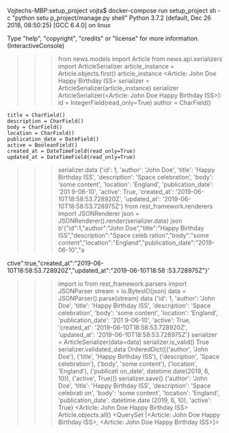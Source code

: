 Vojtechs-MBP:setup_project vojta$ docker-compose run setup_project sh -c "python setu
p_project/manage.py shell"
Python 3.7.2 (default, Dec 26 2018, 08:50:25)
[GCC 6.4.0] on linux

Type "help", "copyright", "credits" or "license" for more information.
(InteractiveConsole)
>>> from news.models import Article
>>> from news.api.serializers import ArticleSerializer
>>> article_instance = Article.objects.first()
>>> article_instance
<Article: John Doe Happy Birthday ISS>
>>> serializer = ArticleSerializer(article_instance)
>>> serializer
ArticleSerializer(<Article: John Doe Happy Birthday ISS>):
    id = IntegerField(read_only=True)
    author = CharField()

    title = CharField()
    description = CharField()
    body = CharField()
    location = CharField()
    publication_date = DateField()
    active = BooleanField()
    created_at = DateTimeField(read_only=True)
    updated_at = DateTimeField(read_only=True)
>>> serializer.data
{'id': 1, 'author': 'John Doe', 'title': 'Happy Birthday ISS', 'description': 'Space
celebration', 'body': 'some content', 'location': 'England', 'publication_date': '201
9-06-10', 'active': True, 'created_at': '2019-06-10T18:58:53.728920Z', 'updated_at':
'2019-06-10T18:58:53.728975Z'}
>>> from rest_framework.renderers import JSONRenderer
>>> json = JSONRenderer().render(serializer.data)
>>> json
b'{"id":1,"author":"John Doe","title":"Happy Birthday ISS","description":"Space celeb
ration","body":"some content","location":"England","publication_date":"2019-06-10","a

ctive":true,"created_at":"2019-06-10T18:58:53.728920Z","updated_at":"2019-06-10T18:58
:53.728975Z"}'
>>> import io
>>> from rest_framework.parsers import JSONParser
>>> stream = io.BytesIO(json)
>>> data = JSONParser().parse(stream)
>>> data
{'id': 1, 'author': 'John Doe', 'title': 'Happy Birthday ISS', 'description': 'Space
celebration', 'body': 'some content', 'location': 'England', 'publication_date': '201
9-06-10', 'active': True, 'created_at': '2019-06-10T18:58:53.728920Z', 'updated_at':
'2019-06-10T18:58:53.728975Z'}
>>> serializer = ArticleSerializer(data=data)
>>> serializer.is_valid()
True
>>> serializer.validated_data
OrderedDict([('author', 'John Doe'), ('title', 'Happy Birthday ISS'), ('description',
 'Space celebration'), ('body', 'some content'), ('location', 'England'), ('publicati
on_date', datetime.date(2019, 6, 10)), ('active', True)])
>>> serializer.save()
{'author': 'John Doe', 'title': 'Happy Birthday ISS', 'description': 'Space celebrati
on', 'body': 'some content', 'location': 'England', 'publication_date': datetime.date
(2019, 6, 10), 'active': True}
<Article: John Doe Happy Birthday ISS>
>>> Article.objects.all()
<QuerySet [<Article: John Doe Happy Birthday ISS>, <Article: John Doe Happy Birthday
ISS>]>
